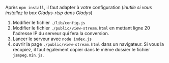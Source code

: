 Après `npm install`, il faut adapter à votre configuration (*inutile si vous installez la box Gladys-rtsp dans Gladys*)

1. Modifier le fichier `./lib/config.js`
2. Modifier le fichier `./public/view-stream.html` en mettant ligne 20 l'adresse IP du serveur qui fera la conversion.
3. Lancer le serveur avec `node index.js`
4. ouvrir la page `./public/view-stream.html` dans un navigateur. Si vous la recopiez, il faut également copier dans le même dossier le fichier `jsmpeg.min.js`.
